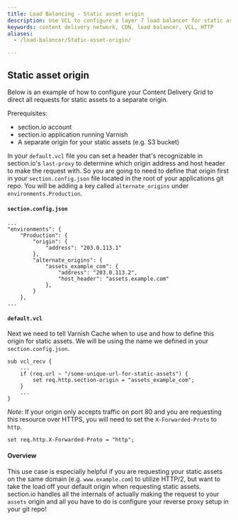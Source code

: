 ```yaml
---
title: Load Balancing - Static asset origin
description: Use VCL to configure a layer 7 load balancer for static assets.
keywords: content delivery network, CDN, load balancer, VCL, HTTP
aliases:
  - /load-balancer/Static-asset-origin/

---
```


## Static asset origin

Below is an example of how to configure your Content Delivery Grid to direct all requests for static assets to a separate origin.

Prerequisites:

* section.io account
* section.io application running Varnish
* A separate origin for your static assets (e.g. S3 bucket)

In your `default.vcl` file you can set a header that's recognizable in section.io's `last-proxy` to determine which origin address and host header to make the request with. So you are going to need to define that origin first in your `section.config.json` file located in the root of your applications git repo. You will be adding a key called `alternate_origins` under `environments.Production`.

#### `section.config.json`
    
    ...
    "environments": {
        "Production": {
            "origin": {
                "address": "203.0.113.1"
            },
            "alternate_origins": {
                "assets_example_com": {
                    "address": "203.0.113.2",
                    "host_header": "assets.example.com"
                },
            }           
        },
    ...

#### `default.vcl`

Next we need to tell Varnish Cache when to use and how to define this origin for static assets. We will be using the name we defined in your `section.config.json`.

    sub vcl_recv {
        ...
        if (req.url ~ "/some-unique-url-for-static-assets") {
            set req.http.section-origin = "assets_example_com";    
        }
        ...
    }

*Note:* If your origin only accepts traffic on port 80 and you are requesting this resource over HTTPS, you will need to set the `X-Forwarded-Proto` to `http`.

    set req.http.X-Forwarded-Proto = "http";

#### Overview

This use case is especially helpful if you are requesting your static assets on the same domain (e.g. `www.example.com`) to utilize HTTP/2, but want to take the load off your default origin when requesting static assets. section.io handles all the internals of actually making the request to your `assets` origin and all you have to do is configure your reverse proxy setup in your git repo!

